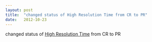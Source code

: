 ```yaml
---
layout: post
title:  "changed status of High Resolution Time from CR to PR"
date:   2012-10-23
---
```


changed status of [High Resolution Time](/spec/hr-time) from CR to PR


